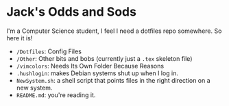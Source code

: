 # Jack's Odds and Sods

I'm a Computer Science student, I feel I need a dotfiles repo somewhere. So here it is!

- `/Dotfiles`: Config Files
- `/Other`: Other bits and bobs (currently just a `.tex` skeleton file)
- `/vimcolors`: Needs Its Own Folder Because Reasons
- `.hushlogin`: makes Debian systems shut up when I log in.
- `NewSystem.sh`: a shell script that points files in the right direction on a new system.
- `README.md`: you're reading it.
